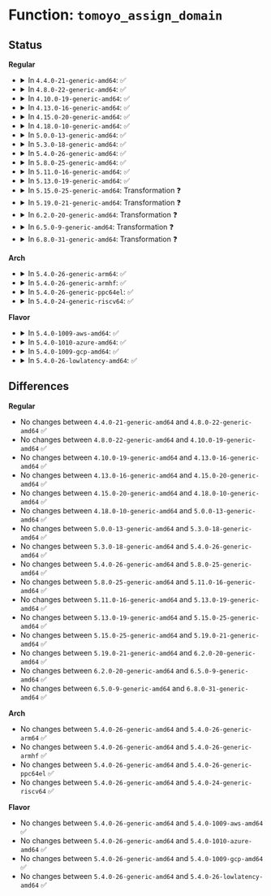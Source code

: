 # Function: <code>tomoyo_assign_domain</code>

## Status
<b>Regular</b>
<ul>
<li>
<details>
<summary>In <code>4.4.0-21-generic-amd64</code>: ✅</summary>

```c
struct tomoyo_domain_info * tomoyo_assign_domain(const char * domainname, const bool transit)
```

```json
{
  "name": "tomoyo_assign_domain",
  "collision_type": "Unique Global",
  "inline_type": "No",
  "funcs": [
    {
      "addr": 18446744071582440416,
      "name": "tomoyo_assign_domain",
      "external": true,
      "loc": "security/tomoyo/domain.c:504",
      "file": "security/tomoyo/domain.c",
      "inline": "seen, unknown",
      "caller_inline": [],
      "caller_func": [
        "security/tomoyo/common.c:tomoyo_write_domain",
        "security/tomoyo/domain.c:tomoyo_find_next_domain",
        "security/tomoyo/securityfs_if.c:tomoyo_write_self"
      ]
    }
  ],
  "symbols": [
    {
      "addr": 18446744071582440416,
      "name": "tomoyo_assign_domain",
      "section": ".text",
      "bind": "STB_GLOBAL",
      "size": 673
    }
  ]
}
```
</details>
</li>
<li>
<details>
<summary>In <code>4.8.0-22-generic-amd64</code>: ✅</summary>

```c
struct tomoyo_domain_info * tomoyo_assign_domain(const char * domainname, const bool transit)
```

```json
{
  "name": "tomoyo_assign_domain",
  "collision_type": "Unique Global",
  "inline_type": "No",
  "funcs": [
    {
      "addr": 18446744071582662288,
      "name": "tomoyo_assign_domain",
      "external": true,
      "loc": "security/tomoyo/domain.c:504",
      "file": "security/tomoyo/domain.c",
      "inline": "seen, unknown",
      "caller_inline": [],
      "caller_func": [
        "security/tomoyo/common.c:tomoyo_write_domain",
        "security/tomoyo/domain.c:tomoyo_find_next_domain",
        "security/tomoyo/domain.c:tomoyo_find_next_domain",
        "security/tomoyo/securityfs_if.c:tomoyo_write_self"
      ]
    }
  ],
  "symbols": [
    {
      "addr": 18446744071582662288,
      "name": "tomoyo_assign_domain",
      "section": ".text",
      "bind": "STB_GLOBAL",
      "size": 674
    }
  ]
}
```
</details>
</li>
<li>
<details>
<summary>In <code>4.10.0-19-generic-amd64</code>: ✅</summary>

```c
struct tomoyo_domain_info * tomoyo_assign_domain(const char * domainname, const bool transit)
```

```json
{
  "name": "tomoyo_assign_domain",
  "collision_type": "Unique Global",
  "inline_type": "No",
  "funcs": [
    {
      "addr": 18446744071582755344,
      "name": "tomoyo_assign_domain",
      "external": true,
      "loc": "security/tomoyo/domain.c:504",
      "file": "security/tomoyo/domain.c",
      "inline": "seen, unknown",
      "caller_inline": [],
      "caller_func": [
        "security/tomoyo/common.c:tomoyo_write_domain",
        "security/tomoyo/domain.c:tomoyo_find_next_domain",
        "security/tomoyo/domain.c:tomoyo_find_next_domain",
        "security/tomoyo/securityfs_if.c:tomoyo_write_self"
      ]
    }
  ],
  "symbols": [
    {
      "addr": 18446744071582755344,
      "name": "tomoyo_assign_domain",
      "section": ".text",
      "bind": "STB_GLOBAL",
      "size": 674
    }
  ]
}
```
</details>
</li>
<li>
<details>
<summary>In <code>4.13.0-16-generic-amd64</code>: ✅</summary>

```c
struct tomoyo_domain_info * tomoyo_assign_domain(const char * domainname, const bool transit)
```

```json
{
  "name": "tomoyo_assign_domain",
  "collision_type": "Unique Global",
  "inline_type": "No",
  "funcs": [
    {
      "addr": 18446744071582847664,
      "name": "tomoyo_assign_domain",
      "external": true,
      "loc": "security/tomoyo/domain.c:506",
      "file": "security/tomoyo/domain.c",
      "inline": "seen, unknown",
      "caller_inline": [],
      "caller_func": [
        "security/tomoyo/common.c:tomoyo_write_domain",
        "security/tomoyo/domain.c:tomoyo_find_next_domain",
        "security/tomoyo/domain.c:tomoyo_find_next_domain",
        "security/tomoyo/domain.c:tomoyo_find_next_domain",
        "security/tomoyo/domain.c:tomoyo_find_next_domain",
        "security/tomoyo/domain.c:tomoyo_find_next_domain",
        "security/tomoyo/securityfs_if.c:tomoyo_write_self"
      ]
    }
  ],
  "symbols": [
    {
      "addr": 18446744071582847664,
      "name": "tomoyo_assign_domain",
      "section": ".text",
      "bind": "STB_GLOBAL",
      "size": 698
    }
  ]
}
```
</details>
</li>
<li>
<details>
<summary>In <code>4.15.0-20-generic-amd64</code>: ✅</summary>

```c
struct tomoyo_domain_info * tomoyo_assign_domain(const char * domainname, const bool transit)
```

```json
{
  "name": "tomoyo_assign_domain",
  "collision_type": "Unique Global",
  "inline_type": "No",
  "funcs": [
    {
      "addr": 18446744071583004528,
      "name": "tomoyo_assign_domain",
      "external": true,
      "loc": "security/tomoyo/domain.c:507",
      "file": "security/tomoyo/domain.c",
      "inline": "seen, unknown",
      "caller_inline": [],
      "caller_func": [
        "security/tomoyo/common.c:tomoyo_write_domain",
        "security/tomoyo/domain.c:tomoyo_find_next_domain",
        "security/tomoyo/domain.c:tomoyo_find_next_domain",
        "security/tomoyo/domain.c:tomoyo_find_next_domain",
        "security/tomoyo/domain.c:tomoyo_find_next_domain",
        "security/tomoyo/domain.c:tomoyo_find_next_domain",
        "security/tomoyo/securityfs_if.c:tomoyo_write_self"
      ]
    }
  ],
  "symbols": [
    {
      "addr": 18446744071583004528,
      "name": "tomoyo_assign_domain",
      "section": ".text",
      "bind": "STB_GLOBAL",
      "size": 698
    }
  ]
}
```
</details>
</li>
<li>
<details>
<summary>In <code>4.18.0-10-generic-amd64</code>: ✅</summary>

```c
struct tomoyo_domain_info * tomoyo_assign_domain(const char * domainname, const bool transit)
```

```json
{
  "name": "tomoyo_assign_domain",
  "collision_type": "Unique Global",
  "inline_type": "No",
  "funcs": [
    {
      "addr": 18446744071583205200,
      "name": "tomoyo_assign_domain",
      "external": true,
      "loc": "security/tomoyo/domain.c:507",
      "file": "security/tomoyo/domain.c",
      "inline": "seen, unknown",
      "caller_inline": [],
      "caller_func": [
        "security/tomoyo/common.c:tomoyo_write_domain",
        "security/tomoyo/domain.c:tomoyo_find_next_domain",
        "security/tomoyo/domain.c:tomoyo_find_next_domain",
        "security/tomoyo/domain.c:tomoyo_find_next_domain",
        "security/tomoyo/domain.c:tomoyo_find_next_domain",
        "security/tomoyo/domain.c:tomoyo_find_next_domain",
        "security/tomoyo/securityfs_if.c:tomoyo_write_self"
      ]
    }
  ],
  "symbols": [
    {
      "addr": 18446744071583205200,
      "name": "tomoyo_assign_domain",
      "section": ".text",
      "bind": "STB_GLOBAL",
      "size": 685
    }
  ]
}
```
</details>
</li>
<li>
<details>
<summary>In <code>5.0.0-13-generic-amd64</code>: ✅</summary>

```c
struct tomoyo_domain_info * tomoyo_assign_domain(const char * domainname, const bool transit)
```

```json
{
  "name": "tomoyo_assign_domain",
  "collision_type": "Unique Global",
  "inline_type": "No",
  "funcs": [
    {
      "addr": 18446744071583322112,
      "name": "tomoyo_assign_domain",
      "external": true,
      "loc": "security/tomoyo/domain.c:507",
      "file": "security/tomoyo/domain.c",
      "inline": "seen, unknown",
      "caller_inline": [],
      "caller_func": [
        "security/tomoyo/common.c:tomoyo_write_domain",
        "security/tomoyo/domain.c:tomoyo_find_next_domain",
        "security/tomoyo/domain.c:tomoyo_find_next_domain",
        "security/tomoyo/domain.c:tomoyo_find_next_domain",
        "security/tomoyo/securityfs_if.c:tomoyo_write_self"
      ]
    }
  ],
  "symbols": [
    {
      "addr": 18446744071583322112,
      "name": "tomoyo_assign_domain",
      "section": ".text",
      "bind": "STB_GLOBAL",
      "size": 707
    }
  ]
}
```
</details>
</li>
<li>
<details>
<summary>In <code>5.3.0-18-generic-amd64</code>: ✅</summary>

```c
struct tomoyo_domain_info * tomoyo_assign_domain(const char * domainname, const bool transit)
```

```json
{
  "name": "tomoyo_assign_domain",
  "collision_type": "Unique Global",
  "inline_type": "No",
  "funcs": [
    {
      "addr": 18446744071583509616,
      "name": "tomoyo_assign_domain",
      "external": true,
      "loc": "security/tomoyo/domain.c:520",
      "file": "security/tomoyo/domain.c",
      "inline": "seen, unknown",
      "caller_inline": [],
      "caller_func": [
        "security/tomoyo/common.c:tomoyo_write_domain",
        "security/tomoyo/domain.c:tomoyo_find_next_domain",
        "security/tomoyo/domain.c:tomoyo_find_next_domain",
        "security/tomoyo/domain.c:tomoyo_find_next_domain",
        "security/tomoyo/securityfs_if.c:tomoyo_write_self"
      ]
    }
  ],
  "symbols": [
    {
      "addr": 18446744071583509616,
      "name": "tomoyo_assign_domain",
      "section": ".text",
      "bind": "STB_GLOBAL",
      "size": 734
    }
  ]
}
```
</details>
</li>
<li>
<details>
<summary>In <code>5.4.0-26-generic-amd64</code>: ✅</summary>

```c
struct tomoyo_domain_info * tomoyo_assign_domain(const char * domainname, const bool transit)
```

```json
{
  "name": "tomoyo_assign_domain",
  "collision_type": "Unique Global",
  "inline_type": "No",
  "funcs": [
    {
      "addr": 18446744071583615504,
      "name": "tomoyo_assign_domain",
      "external": true,
      "loc": "security/tomoyo/domain.c:524",
      "file": "security/tomoyo/domain.c",
      "inline": "seen, unknown",
      "caller_inline": [],
      "caller_func": [
        "security/tomoyo/common.c:tomoyo_write_domain",
        "security/tomoyo/domain.c:tomoyo_find_next_domain",
        "security/tomoyo/domain.c:tomoyo_find_next_domain",
        "security/tomoyo/domain.c:tomoyo_find_next_domain",
        "security/tomoyo/securityfs_if.c:tomoyo_write_self"
      ]
    }
  ],
  "symbols": [
    {
      "addr": 18446744071583615504,
      "name": "tomoyo_assign_domain",
      "section": ".text",
      "bind": "STB_GLOBAL",
      "size": 734
    }
  ]
}
```
</details>
</li>
<li>
<details>
<summary>In <code>5.8.0-25-generic-amd64</code>: ✅</summary>

```c
struct tomoyo_domain_info * tomoyo_assign_domain(const char * domainname, const bool transit)
```

```json
{
  "name": "tomoyo_assign_domain",
  "collision_type": "Unique Global",
  "inline_type": "No",
  "funcs": [
    {
      "addr": 18446744071583972608,
      "name": "tomoyo_assign_domain",
      "external": true,
      "loc": "security/tomoyo/domain.c:524",
      "file": "security/tomoyo/domain.c",
      "inline": "seen, unknown",
      "caller_inline": [],
      "caller_func": [
        "security/tomoyo/common.c:tomoyo_write_domain",
        "security/tomoyo/domain.c:tomoyo_find_next_domain",
        "security/tomoyo/domain.c:tomoyo_find_next_domain",
        "security/tomoyo/domain.c:tomoyo_find_next_domain",
        "security/tomoyo/securityfs_if.c:tomoyo_write_self"
      ]
    }
  ],
  "symbols": [
    {
      "addr": 18446744071583972608,
      "name": "tomoyo_assign_domain",
      "section": ".text",
      "bind": "STB_GLOBAL",
      "size": 633
    }
  ]
}
```
</details>
</li>
<li>
<details>
<summary>In <code>5.11.0-16-generic-amd64</code>: ✅</summary>

```c
struct tomoyo_domain_info * tomoyo_assign_domain(const char * domainname, const bool transit)
```

```json
{
  "name": "tomoyo_assign_domain",
  "collision_type": "Unique Global",
  "inline_type": "No",
  "funcs": [
    {
      "addr": 18446744071584092464,
      "name": "tomoyo_assign_domain",
      "external": true,
      "loc": "security/tomoyo/domain.c:522",
      "file": "security/tomoyo/domain.c",
      "inline": "seen, unknown",
      "caller_inline": [],
      "caller_func": [
        "security/tomoyo/common.c:tomoyo_write_domain",
        "security/tomoyo/domain.c:tomoyo_find_next_domain",
        "security/tomoyo/domain.c:tomoyo_find_next_domain",
        "security/tomoyo/domain.c:tomoyo_find_next_domain",
        "security/tomoyo/securityfs_if.c:tomoyo_write_self"
      ]
    }
  ],
  "symbols": [
    {
      "addr": 18446744071584092464,
      "name": "tomoyo_assign_domain",
      "section": ".text",
      "bind": "STB_GLOBAL",
      "size": 633
    }
  ]
}
```
</details>
</li>
<li>
<details>
<summary>In <code>5.13.0-19-generic-amd64</code>: ✅</summary>

```c
struct tomoyo_domain_info * tomoyo_assign_domain(const char * domainname, const bool transit)
```

```json
{
  "name": "tomoyo_assign_domain",
  "collision_type": "Unique Global",
  "inline_type": "No",
  "funcs": [
    {
      "addr": 18446744071584119728,
      "name": "tomoyo_assign_domain",
      "external": true,
      "loc": "security/tomoyo/domain.c:522",
      "file": "security/tomoyo/domain.c",
      "inline": "seen, unknown",
      "caller_inline": [],
      "caller_func": [
        "security/tomoyo/common.c:tomoyo_write_domain",
        "security/tomoyo/domain.c:tomoyo_find_next_domain",
        "security/tomoyo/domain.c:tomoyo_find_next_domain",
        "security/tomoyo/domain.c:tomoyo_find_next_domain",
        "security/tomoyo/securityfs_if.c:tomoyo_write_self"
      ]
    }
  ],
  "symbols": [
    {
      "addr": 18446744071584119728,
      "name": "tomoyo_assign_domain",
      "section": ".text",
      "bind": "STB_GLOBAL",
      "size": 734
    }
  ]
}
```
</details>
</li>
<li>
<details>
<summary>In <code>5.15.0-25-generic-amd64</code>: Transformation ❓</summary>

```c
struct tomoyo_domain_info * tomoyo_assign_domain(const char * domainname, const bool transit)
```

```json
{
  "name": "tomoyo_assign_domain",
  "collision_type": "Unique Global",
  "inline_type": "No",
  "funcs": [
    {
      "addr": 0,
      "name": "tomoyo_assign_domain",
      "external": true,
      "loc": "security/tomoyo/domain.c:522",
      "file": "security/tomoyo/domain.c",
      "inline": "seen, unknown",
      "caller_inline": [],
      "caller_func": [
        "security/tomoyo/common.c:tomoyo_write_domain",
        "security/tomoyo/domain.c:tomoyo_find_next_domain",
        "security/tomoyo/domain.c:tomoyo_find_next_domain",
        "security/tomoyo/domain.c:tomoyo_find_next_domain",
        "security/tomoyo/securityfs_if.c:tomoyo_write_self"
      ]
    }
  ],
  "symbols": [
    {
      "addr": 18446744071592304227,
      "name": "tomoyo_assign_domain.cold",
      "section": ".text",
      "bind": "STB_LOCAL",
      "size": 20
    },
    {
      "addr": 18446744071584501168,
      "name": "tomoyo_assign_domain",
      "section": ".text",
      "bind": "STB_GLOBAL",
      "size": 747
    }
  ]
}
```
</details>
</li>
<li>
<details>
<summary>In <code>5.19.0-21-generic-amd64</code>: Transformation ❓</summary>

```c
struct tomoyo_domain_info * tomoyo_assign_domain(const char * domainname, const bool transit)
```

```json
{
  "name": "tomoyo_assign_domain",
  "collision_type": "Unique Global",
  "inline_type": "No",
  "funcs": [
    {
      "addr": 0,
      "name": "tomoyo_assign_domain",
      "external": true,
      "loc": "security/tomoyo/domain.c:522",
      "file": "security/tomoyo/domain.c",
      "inline": "seen, unknown",
      "caller_inline": [],
      "caller_func": [
        "security/tomoyo/common.c:tomoyo_write_domain",
        "security/tomoyo/domain.c:tomoyo_find_next_domain",
        "security/tomoyo/domain.c:tomoyo_find_next_domain",
        "security/tomoyo/domain.c:tomoyo_find_next_domain",
        "security/tomoyo/domain.c:tomoyo_find_next_domain",
        "security/tomoyo/securityfs_if.c:tomoyo_write_self"
      ]
    }
  ],
  "symbols": [
    {
      "addr": 18446744071594085438,
      "name": "tomoyo_assign_domain.cold",
      "section": ".text",
      "bind": "STB_LOCAL",
      "size": 20
    },
    {
      "addr": 18446744071585138048,
      "name": "tomoyo_assign_domain",
      "section": ".text",
      "bind": "STB_GLOBAL",
      "size": 773
    }
  ]
}
```
</details>
</li>
<li>
<details>
<summary>In <code>6.2.0-20-generic-amd64</code>: Transformation ❓</summary>

```c
struct tomoyo_domain_info * tomoyo_assign_domain(const char * domainname, const bool transit)
```

```json
{
  "name": "tomoyo_assign_domain",
  "collision_type": "Unique Global",
  "inline_type": "No",
  "funcs": [
    {
      "addr": 0,
      "name": "tomoyo_assign_domain",
      "external": true,
      "loc": "security/tomoyo/domain.c:522",
      "file": "security/tomoyo/domain.c",
      "inline": "seen, unknown",
      "caller_inline": [],
      "caller_func": [
        "security/tomoyo/common.c:tomoyo_write_domain",
        "security/tomoyo/domain.c:tomoyo_find_next_domain",
        "security/tomoyo/domain.c:tomoyo_find_next_domain",
        "security/tomoyo/domain.c:tomoyo_find_next_domain",
        "security/tomoyo/domain.c:tomoyo_find_next_domain",
        "security/tomoyo/securityfs_if.c:tomoyo_write_self"
      ]
    }
  ],
  "symbols": [
    {
      "addr": 18446744071596099430,
      "name": "tomoyo_assign_domain.cold",
      "section": ".text",
      "bind": "STB_LOCAL",
      "size": 20
    },
    {
      "addr": 18446744071585862848,
      "name": "tomoyo_assign_domain",
      "section": ".text",
      "bind": "STB_GLOBAL",
      "size": 773
    }
  ]
}
```
</details>
</li>
<li>
<details>
<summary>In <code>6.5.0-9-generic-amd64</code>: Transformation ❓</summary>

```c
struct tomoyo_domain_info * tomoyo_assign_domain(const char * domainname, const bool transit)
```

```json
{
  "name": "tomoyo_assign_domain",
  "collision_type": "Unique Global",
  "inline_type": "No",
  "funcs": [
    {
      "addr": 0,
      "name": "tomoyo_assign_domain",
      "external": true,
      "loc": "security/tomoyo/domain.c:522",
      "file": "security/tomoyo/domain.c",
      "inline": "seen, unknown",
      "caller_inline": [],
      "caller_func": [
        "security/tomoyo/common.c:tomoyo_write_domain",
        "security/tomoyo/domain.c:tomoyo_find_next_domain",
        "security/tomoyo/domain.c:tomoyo_find_next_domain",
        "security/tomoyo/domain.c:tomoyo_find_next_domain",
        "security/tomoyo/domain.c:tomoyo_find_next_domain",
        "security/tomoyo/securityfs_if.c:tomoyo_write_self"
      ]
    }
  ],
  "symbols": [
    {
      "addr": 18446744071596622528,
      "name": "tomoyo_assign_domain.cold",
      "section": ".text",
      "bind": "STB_LOCAL",
      "size": 20
    },
    {
      "addr": 18446744071586094800,
      "name": "tomoyo_assign_domain",
      "section": ".text",
      "bind": "STB_GLOBAL",
      "size": 768
    }
  ]
}
```
</details>
</li>
<li>
<details>
<summary>In <code>6.8.0-31-generic-amd64</code>: Transformation ❓</summary>

```c
struct tomoyo_domain_info * tomoyo_assign_domain(const char * domainname, const bool transit)
```

```json
{
  "name": "tomoyo_assign_domain",
  "collision_type": "Unique Global",
  "inline_type": "No",
  "funcs": [
    {
      "addr": 0,
      "name": "tomoyo_assign_domain",
      "external": true,
      "loc": "security/tomoyo/domain.c:522",
      "file": "security/tomoyo/domain.c",
      "inline": "seen, unknown",
      "caller_inline": [],
      "caller_func": [
        "security/tomoyo/common.c:tomoyo_write_domain",
        "security/tomoyo/domain.c:tomoyo_find_next_domain",
        "security/tomoyo/domain.c:tomoyo_find_next_domain",
        "security/tomoyo/domain.c:tomoyo_find_next_domain",
        "security/tomoyo/domain.c:tomoyo_find_next_domain",
        "security/tomoyo/securityfs_if.c:tomoyo_write_self"
      ]
    }
  ],
  "symbols": [
    {
      "addr": 18446744071597528837,
      "name": "tomoyo_assign_domain.cold",
      "section": ".text",
      "bind": "STB_LOCAL",
      "size": 20
    },
    {
      "addr": 18446744071586343904,
      "name": "tomoyo_assign_domain",
      "section": ".text",
      "bind": "STB_GLOBAL",
      "size": 768
    }
  ]
}
```
</details>
</li>
</ul>
<b>Arch</b>
<ul>
<li>
<details>
<summary>In <code>5.4.0-26-generic-arm64</code>: ✅</summary>

```c
struct tomoyo_domain_info * tomoyo_assign_domain(const char * domainname, const bool transit)
```

```json
{
  "name": "tomoyo_assign_domain",
  "collision_type": "Unique Global",
  "inline_type": "No",
  "funcs": [
    {
      "addr": 18446603336495398672,
      "name": "tomoyo_assign_domain",
      "external": true,
      "loc": "security/tomoyo/domain.c:524",
      "file": "security/tomoyo/domain.c",
      "inline": "seen, unknown",
      "caller_inline": [],
      "caller_func": [
        "security/tomoyo/common.c:tomoyo_write_domain",
        "security/tomoyo/domain.c:tomoyo_find_next_domain",
        "security/tomoyo/domain.c:tomoyo_find_next_domain",
        "security/tomoyo/domain.c:tomoyo_find_next_domain",
        "security/tomoyo/securityfs_if.c:tomoyo_write_self"
      ]
    }
  ],
  "symbols": [
    {
      "addr": 18446603336495398672,
      "name": "tomoyo_assign_domain",
      "section": ".text",
      "bind": "STB_GLOBAL",
      "size": 692
    }
  ]
}
```
</details>
</li>
<li>
<details>
<summary>In <code>5.4.0-26-generic-armhf</code>: ✅</summary>

```c
struct tomoyo_domain_info * tomoyo_assign_domain(const char * domainname, const bool transit)
```

```json
{
  "name": "tomoyo_assign_domain",
  "collision_type": "Unique Global",
  "inline_type": "No",
  "funcs": [
    {
      "addr": 3228771284,
      "name": "tomoyo_assign_domain",
      "external": true,
      "loc": "security/tomoyo/domain.c:524",
      "file": "security/tomoyo/domain.c",
      "inline": "seen, unknown",
      "caller_inline": [],
      "caller_func": [
        "security/tomoyo/common.c:tomoyo_write_domain",
        "security/tomoyo/domain.c:tomoyo_find_next_domain",
        "security/tomoyo/domain.c:tomoyo_find_next_domain",
        "security/tomoyo/domain.c:tomoyo_find_next_domain",
        "security/tomoyo/securityfs_if.c:tomoyo_write_self"
      ]
    }
  ],
  "symbols": [
    {
      "addr": 3228771284,
      "name": "tomoyo_assign_domain",
      "section": ".text",
      "bind": "STB_GLOBAL",
      "size": 744
    }
  ]
}
```
</details>
</li>
<li>
<details>
<summary>In <code>5.4.0-26-generic-ppc64el</code>: ✅</summary>

```c
struct tomoyo_domain_info * tomoyo_assign_domain(const char * domainname, const bool transit)
```

```json
{
  "name": "tomoyo_assign_domain",
  "collision_type": "Unique Global",
  "inline_type": "No",
  "funcs": [
    {
      "addr": 13835058055289427712,
      "name": "tomoyo_assign_domain",
      "external": true,
      "loc": "security/tomoyo/domain.c:524",
      "file": "security/tomoyo/domain.c",
      "inline": "seen, unknown",
      "caller_inline": [],
      "caller_func": [
        "security/tomoyo/common.c:tomoyo_write_domain",
        "security/tomoyo/domain.c:tomoyo_find_next_domain",
        "security/tomoyo/domain.c:tomoyo_find_next_domain",
        "security/tomoyo/domain.c:tomoyo_find_next_domain",
        "security/tomoyo/securityfs_if.c:tomoyo_write_self"
      ]
    }
  ],
  "symbols": [
    {
      "addr": 13835058055289427712,
      "name": "tomoyo_assign_domain",
      "section": ".text",
      "bind": "STB_GLOBAL",
      "size": 988
    }
  ]
}
```
</details>
</li>
<li>
<details>
<summary>In <code>5.4.0-24-generic-riscv64</code>: ✅</summary>

```c
struct tomoyo_domain_info * tomoyo_assign_domain(const char * domainname, const bool transit)
```

```json
{
  "name": "tomoyo_assign_domain",
  "collision_type": "Unique Global",
  "inline_type": "No",
  "funcs": [
    {
      "addr": 18446743936274598912,
      "name": "tomoyo_assign_domain",
      "external": true,
      "loc": "security/tomoyo/domain.c:524",
      "file": "security/tomoyo/domain.c",
      "inline": "seen, unknown",
      "caller_inline": [],
      "caller_func": [
        "security/tomoyo/common.c:tomoyo_write_domain",
        "security/tomoyo/domain.c:tomoyo_find_next_domain",
        "security/tomoyo/domain.c:tomoyo_find_next_domain",
        "security/tomoyo/domain.c:tomoyo_find_next_domain",
        "security/tomoyo/securityfs_if.c:tomoyo_write_self"
      ]
    }
  ],
  "symbols": [
    {
      "addr": 18446743936274598912,
      "name": "tomoyo_assign_domain",
      "section": ".text",
      "bind": "STB_GLOBAL",
      "size": 620
    }
  ]
}
```
</details>
</li>
</ul>
<b>Flavor</b>
<ul>
<li>
<details>
<summary>In <code>5.4.0-1009-aws-amd64</code>: ✅</summary>

```c
struct tomoyo_domain_info * tomoyo_assign_domain(const char * domainname, const bool transit)
```

```json
{
  "name": "tomoyo_assign_domain",
  "collision_type": "Unique Global",
  "inline_type": "No",
  "funcs": [
    {
      "addr": 18446744071583584240,
      "name": "tomoyo_assign_domain",
      "external": true,
      "loc": "security/tomoyo/domain.c:524",
      "file": "security/tomoyo/domain.c",
      "inline": "seen, unknown",
      "caller_inline": [],
      "caller_func": [
        "security/tomoyo/common.c:tomoyo_write_domain",
        "security/tomoyo/domain.c:tomoyo_find_next_domain",
        "security/tomoyo/domain.c:tomoyo_find_next_domain",
        "security/tomoyo/domain.c:tomoyo_find_next_domain",
        "security/tomoyo/securityfs_if.c:tomoyo_write_self"
      ]
    }
  ],
  "symbols": [
    {
      "addr": 18446744071583584240,
      "name": "tomoyo_assign_domain",
      "section": ".text",
      "bind": "STB_GLOBAL",
      "size": 734
    }
  ]
}
```
</details>
</li>
<li>
<details>
<summary>In <code>5.4.0-1010-azure-amd64</code>: ✅</summary>

```c
struct tomoyo_domain_info * tomoyo_assign_domain(const char * domainname, const bool transit)
```

```json
{
  "name": "tomoyo_assign_domain",
  "collision_type": "Unique Global",
  "inline_type": "No",
  "funcs": [
    {
      "addr": 18446744071583521296,
      "name": "tomoyo_assign_domain",
      "external": true,
      "loc": "security/tomoyo/domain.c:524",
      "file": "security/tomoyo/domain.c",
      "inline": "seen, unknown",
      "caller_inline": [],
      "caller_func": [
        "security/tomoyo/common.c:tomoyo_write_domain",
        "security/tomoyo/domain.c:tomoyo_find_next_domain",
        "security/tomoyo/domain.c:tomoyo_find_next_domain",
        "security/tomoyo/domain.c:tomoyo_find_next_domain",
        "security/tomoyo/securityfs_if.c:tomoyo_write_self"
      ]
    }
  ],
  "symbols": [
    {
      "addr": 18446744071583521296,
      "name": "tomoyo_assign_domain",
      "section": ".text",
      "bind": "STB_GLOBAL",
      "size": 734
    }
  ]
}
```
</details>
</li>
<li>
<details>
<summary>In <code>5.4.0-1009-gcp-amd64</code>: ✅</summary>

```c
struct tomoyo_domain_info * tomoyo_assign_domain(const char * domainname, const bool transit)
```

```json
{
  "name": "tomoyo_assign_domain",
  "collision_type": "Unique Global",
  "inline_type": "No",
  "funcs": [
    {
      "addr": 18446744071583568016,
      "name": "tomoyo_assign_domain",
      "external": true,
      "loc": "security/tomoyo/domain.c:524",
      "file": "security/tomoyo/domain.c",
      "inline": "seen, unknown",
      "caller_inline": [],
      "caller_func": [
        "security/tomoyo/common.c:tomoyo_write_domain",
        "security/tomoyo/domain.c:tomoyo_find_next_domain",
        "security/tomoyo/domain.c:tomoyo_find_next_domain",
        "security/tomoyo/domain.c:tomoyo_find_next_domain",
        "security/tomoyo/securityfs_if.c:tomoyo_write_self"
      ]
    }
  ],
  "symbols": [
    {
      "addr": 18446744071583568016,
      "name": "tomoyo_assign_domain",
      "section": ".text",
      "bind": "STB_GLOBAL",
      "size": 734
    }
  ]
}
```
</details>
</li>
<li>
<details>
<summary>In <code>5.4.0-26-lowlatency-amd64</code>: ✅</summary>

```c
struct tomoyo_domain_info * tomoyo_assign_domain(const char * domainname, const bool transit)
```

```json
{
  "name": "tomoyo_assign_domain",
  "collision_type": "Unique Global",
  "inline_type": "No",
  "funcs": [
    {
      "addr": 18446744071583665152,
      "name": "tomoyo_assign_domain",
      "external": true,
      "loc": "security/tomoyo/domain.c:524",
      "file": "security/tomoyo/domain.c",
      "inline": "seen, unknown",
      "caller_inline": [],
      "caller_func": [
        "security/tomoyo/common.c:tomoyo_write_domain",
        "security/tomoyo/domain.c:tomoyo_find_next_domain",
        "security/tomoyo/domain.c:tomoyo_find_next_domain",
        "security/tomoyo/domain.c:tomoyo_find_next_domain",
        "security/tomoyo/securityfs_if.c:tomoyo_write_self"
      ]
    }
  ],
  "symbols": [
    {
      "addr": 18446744071583665152,
      "name": "tomoyo_assign_domain",
      "section": ".text",
      "bind": "STB_GLOBAL",
      "size": 734
    }
  ]
}
```
</details>
</li>
</ul>

## Differences
<b>Regular</b>
<ul>
<li>
No changes between <code>4.4.0-21-generic-amd64</code> and <code>4.8.0-22-generic-amd64</code> ✅
</li>
<li>
No changes between <code>4.8.0-22-generic-amd64</code> and <code>4.10.0-19-generic-amd64</code> ✅
</li>
<li>
No changes between <code>4.10.0-19-generic-amd64</code> and <code>4.13.0-16-generic-amd64</code> ✅
</li>
<li>
No changes between <code>4.13.0-16-generic-amd64</code> and <code>4.15.0-20-generic-amd64</code> ✅
</li>
<li>
No changes between <code>4.15.0-20-generic-amd64</code> and <code>4.18.0-10-generic-amd64</code> ✅
</li>
<li>
No changes between <code>4.18.0-10-generic-amd64</code> and <code>5.0.0-13-generic-amd64</code> ✅
</li>
<li>
No changes between <code>5.0.0-13-generic-amd64</code> and <code>5.3.0-18-generic-amd64</code> ✅
</li>
<li>
No changes between <code>5.3.0-18-generic-amd64</code> and <code>5.4.0-26-generic-amd64</code> ✅
</li>
<li>
No changes between <code>5.4.0-26-generic-amd64</code> and <code>5.8.0-25-generic-amd64</code> ✅
</li>
<li>
No changes between <code>5.8.0-25-generic-amd64</code> and <code>5.11.0-16-generic-amd64</code> ✅
</li>
<li>
No changes between <code>5.11.0-16-generic-amd64</code> and <code>5.13.0-19-generic-amd64</code> ✅
</li>
<li>
No changes between <code>5.13.0-19-generic-amd64</code> and <code>5.15.0-25-generic-amd64</code> ✅
</li>
<li>
No changes between <code>5.15.0-25-generic-amd64</code> and <code>5.19.0-21-generic-amd64</code> ✅
</li>
<li>
No changes between <code>5.19.0-21-generic-amd64</code> and <code>6.2.0-20-generic-amd64</code> ✅
</li>
<li>
No changes between <code>6.2.0-20-generic-amd64</code> and <code>6.5.0-9-generic-amd64</code> ✅
</li>
<li>
No changes between <code>6.5.0-9-generic-amd64</code> and <code>6.8.0-31-generic-amd64</code> ✅
</li>
</ul>
<b>Arch</b>
<ul>
<li>
No changes between <code>5.4.0-26-generic-amd64</code> and <code>5.4.0-26-generic-arm64</code> ✅
</li>
<li>
No changes between <code>5.4.0-26-generic-amd64</code> and <code>5.4.0-26-generic-armhf</code> ✅
</li>
<li>
No changes between <code>5.4.0-26-generic-amd64</code> and <code>5.4.0-26-generic-ppc64el</code> ✅
</li>
<li>
No changes between <code>5.4.0-26-generic-amd64</code> and <code>5.4.0-24-generic-riscv64</code> ✅
</li>
</ul>
<b>Flavor</b>
<ul>
<li>
No changes between <code>5.4.0-26-generic-amd64</code> and <code>5.4.0-1009-aws-amd64</code> ✅
</li>
<li>
No changes between <code>5.4.0-26-generic-amd64</code> and <code>5.4.0-1010-azure-amd64</code> ✅
</li>
<li>
No changes between <code>5.4.0-26-generic-amd64</code> and <code>5.4.0-1009-gcp-amd64</code> ✅
</li>
<li>
No changes between <code>5.4.0-26-generic-amd64</code> and <code>5.4.0-26-lowlatency-amd64</code> ✅
</li>
</ul>
